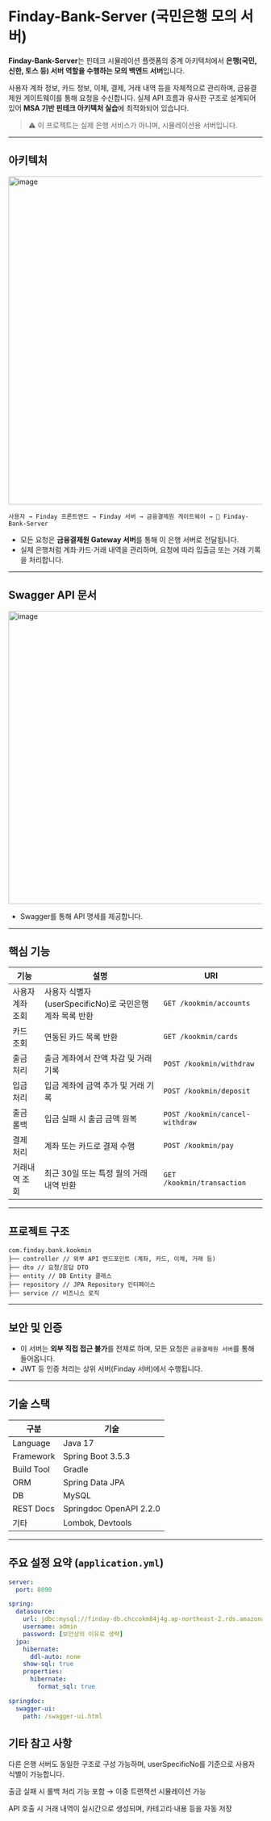# Finday-Bank-Server (국민은행 모의 서버)

**Finday-Bank-Server**는 핀테크 시뮬레이션 플랫폼의 중계 아키텍처에서 **은행(국민, 신한, 토스 등) 서버 역할을 수행하는 모의 백엔드 서버**입니다.

사용자 계좌 정보, 카드 정보, 이체, 결제, 거래 내역 등을 자체적으로 관리하며, 금융결제원 게이트웨이를 통해 요청을 수신합니다. 실제 API 흐름과 유사한 구조로 설계되어 있어 **MSA 기반 핀테크 아키텍처 실습**에 최적화되어 있습니다.

> ⚠️ 이 프로젝트는 실제 은행 서비스가 아니며, 시뮬레이션용 서버입니다.

---

## 아키텍처

<img width="1320" height="651" alt="image" src="https://github.com/user-attachments/assets/5d416993-ca75-460a-8eaf-9a72dac0a886" />


```
사용자 → Finday 프론트엔드 → Finday 서버 → 금융결제원 게이트웨이 → 🏦 Finday-Bank-Server
```

- 모든 요청은 **금융결제원 Gateway 서버**를 통해 이 은행 서버로 전달됩니다.
- 실제 은행처럼 계좌·카드·거래 내역을 관리하며, 요청에 따라 입출금 또는 거래 기록을 처리합니다.

---

## Swagger API 문서

<img width="1787" height="581" alt="image" src="https://github.com/user-attachments/assets/7ac6de29-bb9b-42cb-b20e-c09be4854dc9" />

- Swagger를 통해 API 명세를 제공합니다.

---

##  핵심 기능

| 기능 | 설명 | URI |
|------|------|-----|
| 사용자 계좌 조회 | 사용자 식별자(userSpecificNo)로 국민은행 계좌 목록 반환 | `GET /kookmin/accounts` |
| 카드 조회 | 연동된 카드 목록 반환 | `GET /kookmin/cards` |
| 출금 처리 | 출금 계좌에서 잔액 차감 및 거래 기록 | `POST /kookmin/withdraw` |
| 입금 처리 | 입금 계좌에 금액 추가 및 거래 기록 | `POST /kookmin/deposit` |
| 출금 롤백 | 입금 실패 시 출금 금액 원복 | `POST /kookmin/cancel-withdraw` |
| 결제 처리 | 계좌 또는 카드로 결제 수행 | `POST /kookmin/pay` |
| 거래내역 조회 | 최근 30일 또는 특정 월의 거래 내역 반환 | `GET /kookmin/transaction` |

---

## 프로젝트 구조

```
com.finday.bank.kookmin
├── controller // 외부 API 엔드포인트 (계좌, 카드, 이체, 거래 등)
├── dto // 요청/응답 DTO
├── entity // DB Entity 클래스
├── repository // JPA Repository 인터페이스
├── service // 비즈니스 로직
```

---

## 보안 및 인증

- 이 서버는 **외부 직접 접근 불가**를 전제로 하며, 모든 요청은 `금융결제원 서버`를 통해 들어옵니다.
- JWT 등 인증 처리는 상위 서버(Finday 서버)에서 수행됩니다.

---

## 기술 스택

| 구분 | 기술 |
|------|------|
| Language | Java 17 |
| Framework | Spring Boot 3.5.3 |
| Build Tool | Gradle |
| ORM | Spring Data JPA |
| DB | MySQL |
| REST Docs | Springdoc OpenAPI 2.2.0 |
| 기타 | Lombok, Devtools |

---

## 주요 설정 요약 (`application.yml`)

```yaml
server:
  port: 8090

spring:
  datasource:
    url: jdbc:mysql://finday-db.chccokm84j4g.ap-northeast-2.rds.amazonaws.com:3306/kookmin_bank
    username: admin
    password: [보안상의 이유로 생략]
  jpa:
    hibernate:
      ddl-auto: none
    show-sql: true
    properties:
      hibernate:
        format_sql: true

springdoc:
  swagger-ui:
    path: /swagger-ui.html
```

## 기타 참고 사항
다른 은행 서버도 동일한 구조로 구성 가능하며, userSpecificNo를 기준으로 사용자 식별이 가능합니다.

출금 실패 시 롤백 처리 기능 포함 → 이중 트랜잭션 시뮬레이션 가능

API 호출 시 거래 내역이 실시간으로 생성되며, 카테고리·내용 등을 자동 저장
